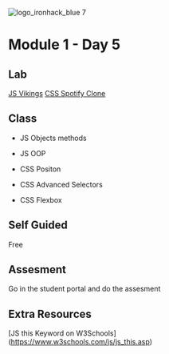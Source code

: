 ![logo_ironhack_blue 7](https://user-images.githubusercontent.com/23629340/40541063-a07a0a8a-601a-11e8-91b5-2f13e4e6b441.png)

# Module 1 - Day 5

## Lab

[JS Vikings](https://github.com/ironhack-labs/lab-javascript-vikings)
[CSS Spotify Clone](https://github.com/ironhack-labs/lab-css-spotify-clone)

## Class

- JS Objects methods

- JS OOP

- CSS Positon

- CSS Advanced Selectors

- CSS Flexbox

## Self Guided

Free

## Assesment

Go in the student portal and do the assesment

## Extra Resources

[JS this Keyword on W3Schools] (https://www.w3schools.com/js/js_this.asp)
